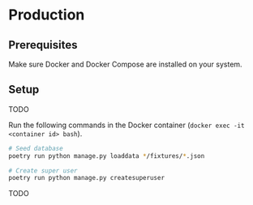 # Production
## Prerequisites
Make sure Docker and Docker Compose are installed on your system.

## Setup
TODO

Run the following commands in the Docker container (`docker exec -it <container id> bash`).
```bash
# Seed database
poetry run python manage.py loaddata */fixtures/*.json

# Create super user
poetry run python manage.py createsuperuser
```

TODO
